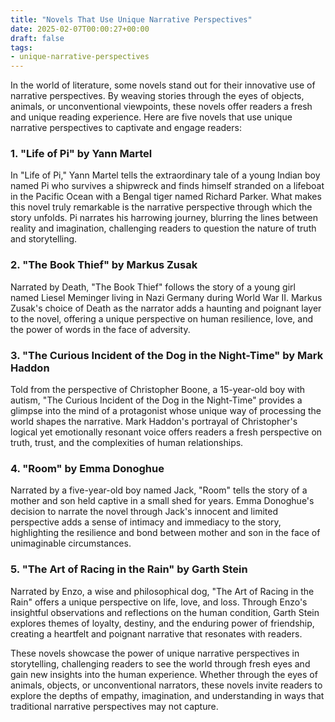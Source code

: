 ```yaml
---
title: "Novels That Use Unique Narrative Perspectives"
date: 2025-02-07T00:00:27+00:00
draft: false
tags: 
- unique-narrative-perspectives
---
```


In the world of literature, some novels stand out for their innovative use of narrative perspectives. By weaving stories through the eyes of objects, animals, or unconventional viewpoints, these novels offer readers a fresh and unique reading experience. Here are five novels that use unique narrative perspectives to captivate and engage readers:

### 1. "Life of Pi" by Yann Martel

In "Life of Pi," Yann Martel tells the extraordinary tale of a young Indian boy named Pi who survives a shipwreck and finds himself stranded on a lifeboat in the Pacific Ocean with a Bengal tiger named Richard Parker. What makes this novel truly remarkable is the narrative perspective through which the story unfolds. Pi narrates his harrowing journey, blurring the lines between reality and imagination, challenging readers to question the nature of truth and storytelling.

### 2. "The Book Thief" by Markus Zusak

Narrated by Death, "The Book Thief" follows the story of a young girl named Liesel Meminger living in Nazi Germany during World War II. Markus Zusak's choice of Death as the narrator adds a haunting and poignant layer to the novel, offering a unique perspective on human resilience, love, and the power of words in the face of adversity.

### 3. "The Curious Incident of the Dog in the Night-Time" by Mark Haddon

Told from the perspective of Christopher Boone, a 15-year-old boy with autism, "The Curious Incident of the Dog in the Night-Time" provides a glimpse into the mind of a protagonist whose unique way of processing the world shapes the narrative. Mark Haddon's portrayal of Christopher's logical yet emotionally resonant voice offers readers a fresh perspective on truth, trust, and the complexities of human relationships.

### 4. "Room" by Emma Donoghue

Narrated by a five-year-old boy named Jack, "Room" tells the story of a mother and son held captive in a small shed for years. Emma Donoghue's decision to narrate the novel through Jack's innocent and limited perspective adds a sense of intimacy and immediacy to the story, highlighting the resilience and bond between mother and son in the face of unimaginable circumstances.

### 5. "The Art of Racing in the Rain" by Garth Stein

Narrated by Enzo, a wise and philosophical dog, "The Art of Racing in the Rain" offers a unique perspective on life, love, and loss. Through Enzo's insightful observations and reflections on the human condition, Garth Stein explores themes of loyalty, destiny, and the enduring power of friendship, creating a heartfelt and poignant narrative that resonates with readers.

These novels showcase the power of unique narrative perspectives in storytelling, challenging readers to see the world through fresh eyes and gain new insights into the human experience. Whether through the eyes of animals, objects, or unconventional narrators, these novels invite readers to explore the depths of empathy, imagination, and understanding in ways that traditional narrative perspectives may not capture.